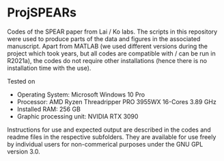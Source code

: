 # ProjSPEARs
Codes of the SPEAR paper from Lai / Ko labs.
The scripts in this repository were used to produce parts of the data and figures in the associated manuscript. 
Apart from MATLAB (we used different versions during the project which took years, but all codes are compatible with / can be run in R2021a), the codes do not require other installations (hence there is no installation time with the use).

Tested on
- Operating System: Microsoft Windows 10 Pro
- Processor: AMD Ryzen Threadripper PRO 3955WX 16-Cores 3.89 GHz
- Installed RAM: 256 GB 
- Graphic processing unit: NVIDIA RTX 3090

Instructions for use and expected output are described in the codes and readme files in the respective subfolders.
They are available for use freely by individual users for non-commerical purposes under the GNU GPL version 3.0.
